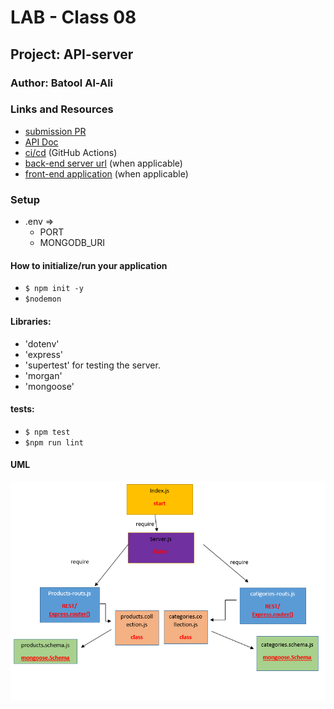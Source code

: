 # LAB - Class 08

## Project: API-server

### Author: Batool Al-Ali

### Links and Resources

- [submission PR](https://github.com/batool-alali-401-advanced-javascript/api-server/pull/6)
- [API Doc](https://app.swaggerhub.com/apis/batoolalali/API-server/0.1)
- [ci/cd](https://github.com/batool-alali-401-advanced-javascript/api-server/runs/732024465) (GitHub Actions)
- [back-end server url](http://xyz.com) (when applicable)
- [front-end application](http://xyz.com) (when applicable)


### Setup
- .env => 
    - PORT
    - MONGODB_URI

#### How to initialize/run your application 
- `$ npm init -y`
- `$nodemon`

#### Libraries:
- 'dotenv'
- 'express'
- 'supertest' for testing the server.
- 'morgan'
- 'mongoose'



#### tests:
- `$ npm test`
- `$npm run lint`


#### UML
![UML Diagram](UML3.png)